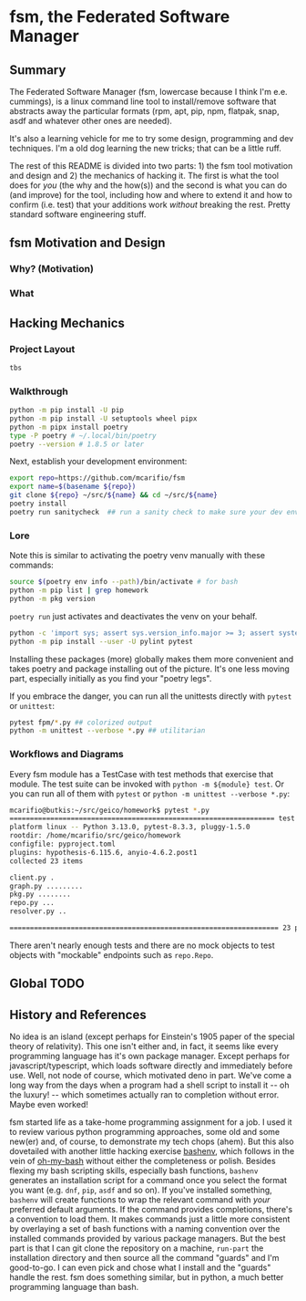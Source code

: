 # fsm, the Federated Software Manager

## Summary

The Federated Software Manager (fsm, lowercase because I think I'm e.e. cummings), is a linux command line tool to install/remove software
that abstracts away the particular formats (rpm, apt, pip, npm, flatpak, snap, asdf and whatever other ones are needed).

It's also a learning vehicle for me to try some design, programming and dev techniques. I'm a old dog learning the new tricks; that can
be a little ruff.

The rest of this README is divided into two parts: 1) the fsm tool motivation and design and 2) the mechanics of hacking it.
The first is what the tool does for _you_ (the why and the how(s)) and the second is what you can do (and improve) for the tool,
including how and where to extend it and how to confirm (i.e. test) that your additions work _without_ breaking the rest.
Pretty standard software engineering stuff.

## fsm Motivation and Design

### Why? (Motivation)

### What


## Hacking Mechanics

### Project Layout

```bash
tbs
```

### Walkthrough


```bash
python -m pip install -U pip
python -m pip install -U setuptools wheel pipx
python -m pipx install poetry
type -P poetry # ~/.local/bin/poetry
poetry --version # 1.8.5 or later
```

Next, establish your development environment:

```bash
export repo=https://github.com/mcarifio/fsm
export name=$(basename ${repo})
git clone ${repo} ~/src/${name} && cd ~/src/${name}
poetry install
poetry run sanitycheck  ## run a sanity check to make sure your dev environment works 
```

### Lore

Note this is similar to activating the poetry venv manually with these commands:
```bash
source $(poetry env info --path)/bin/activate # for bash
python -m pip list | grep homework
python -m pkg version
```
`poetry run` just activates and deactivates the venv on your behalf.

```bash
python -c 'import sys; assert sys.version_info.major >= 3; assert system.version_info.minor >= 10'
python -m pip install --user -U pylint pytest
```
Installing these packages (more) globally makes them more convenient and takes poetry and package installing out of the picture. It's one
less moving part, especially initially as you find your "poetry legs".

If you embrace the danger, you can run all the unittests directly with `pytest` or `unittest`:
```bash
pytest fpm/*.py ## colorized output
python -m unittest --verbose *.py ## utilitarian
```


### Workflows and Diagrams

Every fsm module has a TestCase with test methods that exercise that module. The test suite can be invoked with
`python -m ${module} test`. Or you can run all of them with `pytest` or `python -m unittest --verbose *.py`:

```bash
mcarifio@butkis:~/src/geico/homework$ pytest *.py
================================================================= test session starts ==================================================================
platform linux -- Python 3.13.0, pytest-8.3.3, pluggy-1.5.0
rootdir: /home/mcarifio/src/geico/homework
configfile: pyproject.toml
plugins: hypothesis-6.115.6, anyio-4.6.2.post1
collected 23 items

client.py .                                                                                                                                      [  4%]
graph.py .........                                                                                                                               [ 43%]
pkg.py ........                                                                                                                                  [ 78%]
repo.py ...                                                                                                                                      [ 91%]
resolver.py ..                                                                                                                                   [100%]

================================================================== 23 passed in 0.43s ==================================================================
```

There aren't nearly enough tests and there are no mock objects to test objects with "mockable" endpoints such as `repo.Repo`.

## Global TODO

## History and References

No idea is an island (except perhaps for Einstein's 1905 paper of the special theory of relativity). This one isn't either and, in fact,
it seems like every programming language has it's own package manager. Except perhaps for javascript/typescript, which loads software directly and
immediately before use. Well, not node of course, which motivated deno in part. We've come a long way from the days when a program had a
shell script to install it -- oh the luxury! -- which sometimes actually ran to completion without error. Maybe even worked!

fsm started life as a take-home programming assignment for a job. I used it to review various python programming approaches, some old and
some new(er) and, of course, to demonstrate my tech chops (ahem). But this also dovetailed with another little hacking exercise [bashenv](https://github.com/mcarifio/bashenv/), which follows in the vein of [oh-my-bash](https://github.com/ohmybash/oh-my-bash) without either the completeness or polish.
Besides flexing my bash scripting skills, especially bash functions, `bashenv` generates an installation script for a command once you
select the format you want (e.g. `dnf`, `pip`, `asdf` and so on). If you've installed something, `bashenv` will create functions to wrap
the relevant command with _your_ preferred default arguments. If the command provides completions, there's a convention to load them.
It makes commands just a little more consistent by overlaying
a set of bash functions with a naming convention over the installed commands provided by various package managers. But the best part
is that I can git clone the repository on a machine, `run-part` the installation directory and then source all the command "guards" and
I'm good-to-go. I can even pick and chose what I install and the "guards" handle the rest. fsm does something similar, but in python,
a much better programming language than bash.





